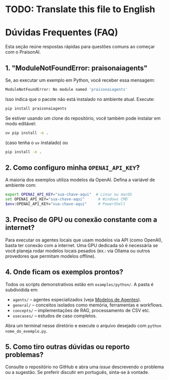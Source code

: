 # TODO: Translate this file to English

# Dúvidas Frequentes (FAQ)

Esta seção reúne respostas rápidas para questões comuns ao começar com o PraisonAI.

## 1. "ModuleNotFoundError: praisonaiagents"
Se, ao executar um exemplo em Python, você receber essa mensagem:
```bash
ModuleNotFoundError: No module named 'praisonaiagents'
```
Isso indica que o pacote não está instalado no ambiente atual. Execute:
```bash
pip install praisonaiagents
```
Se estiver usando um clone do repositório, você também pode instalar em modo editável:
```bash
uv pip install -e .
```
(caso tenha o `uv` instalado) ou
```bash
pip install -e .
```

## 2. Como configuro minha `OPENAI_API_KEY`?
A maioria dos exemplos utiliza modelos da OpenAI. Defina a variável de ambiente com:
```bash
export OPENAI_API_KEY="sua-chave-aqui"  # Linux ou macOS
set OPENAI_API_KEY="sua-chave-aqui"      # Windows CMD
$env:OPENAI_API_KEY="sua-chave-aqui"     # PowerShell
```

## 3. Preciso de GPU ou conexão constante com a internet?
Para executar os agentes locais que usam modelos via API (como OpenAI), basta ter conexão com a internet. Uma GPU dedicada só é necessária se você planeja rodar modelos locais pesados (ex.: via Ollama ou outros provedores que permitam modelos offline).

## 4. Onde ficam os exemplos prontos?
Todos os scripts demonstrativos estão em `examples/python/`. A pasta é subdividida em:
- `agents/` – agentes especializados (veja [Modelos de Agentes](03_usando_praisonai/05_modelos_de_agentes.md)).
- `general/` – conceitos isolados como memória, ferramentas e workflows.
- `concepts/` – implementações de RAG, processamento de CSV etc.
- `usecases/` – estudos de caso completos.

Abra um terminal nesse diretório e execute o arquivo desejado com `python nome_do_exemplo.py`.

## 5. Como tiro outras dúvidas ou reporto problemas?
Consulte o repositório no GitHub e abra uma *issue* descrevendo o problema ou a sugestão. Se preferir discutir em português, sinta-se à vontade.

